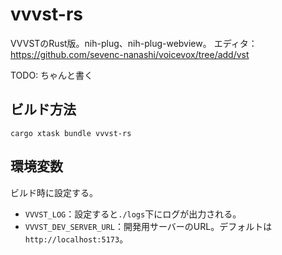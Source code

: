 # vvvst-rs

VVVSTのRust版。nih-plug、nih-plug-webview。
エディタ：<https://github.com/sevenc-nanashi/voicevox/tree/add/vst>

TODO: ちゃんと書く

## ビルド方法

```
cargo xtask bundle vvvst-rs
```

## 環境変数

ビルド時に設定する。
- `VVVST_LOG`：設定すると`./logs`下にログが出力される。
- `VVVST_DEV_SERVER_URL`：開発用サーバーのURL。デフォルトは`http://localhost:5173`。
